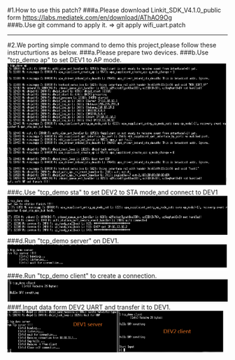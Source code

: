 #1.How to use this patch?
###a.Please download Linkit_SDK_V4.1.0_public form https://labs.mediatek.com/en/download/AThAO9Og  
###b.Use git command to apply it. => git apply wifi_uart.patch
___
#2.We porting simple command to demo this project,please follow these instructurtions as below.
###a.Please prepare two devices.
###b.Use "tcp_demo ap" to set DEV1 to AP mode.
![alt text](https://github.com/AcSiP/AI76x7/blob/master/Demo_Projects/Wi-Fi%20UART%20Demo/tcp_demo_ap.png "tcp_demo ap")
###c.Use "tcp_demo sta" to set DEV2 to STA mode,and connect to DEV1
![alt text](https://github.com/AcSiP/AI76x7/blob/master/Demo_Projects/Wi-Fi%20UART%20Demo/tcp_demo_sta.png "tcp_demo sta")
###d.Run "tcp_demo server" on DEV1.
![alt text](https://github.com/AcSiP/AI76x7/blob/master/Demo_Projects/Wi-Fi%20UART%20Demo/tcp_demo_server.png "tcp_demo server")
###e.Run "tcp_demo client" to create a connection.
![alt text](https://github.com/AcSiP/AI76x7/blob/master/Demo_Projects/Wi-Fi%20UART%20Demo/tcp_client_1.png "tcp_demo client")
###f.Input data form DEV2 UART and transfer it to DEV1.
![alt text](https://github.com/AcSiP/AI76x7/blob/master/Demo_Projects/Wi-Fi%20UART%20Demo/tcp_demo_client.png "tcp_demo client")

